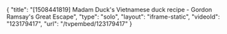 {
    "title": "[1508441819] Madam Duck's Vietnamese duck recipe - Gordon Ramsay's Great Escape",
    "type": "solo",
    "layout": "iframe-static",
    "videoId": "123179417",
    "url": "\/tvpembed\/123179417"
}